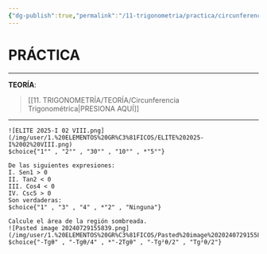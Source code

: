 ```yaml
---
{"dg-publish":true,"permalink":"/11-trigonometria/practica/circunferencia-trigonometrica/","tags":["Trigonometría","Práctica"]}
---
```


# PRÁCTICA
---
**TEORÍA**:
>[[11. TRIGONOMETRÍA/TEORÍA/Circunferencia Trigonométrica\|PRESIONA AQUÍ]]

---

```exercise
![ELITE 2025-I 02 VIII.png](/img/user/1.%20ELEMENTOS%20GR%C3%81FICOS/ELITE%202025-I%2002%20VIII.png)
$choice{"1°" , "2°" , "30°" , "10°" , *"5°"}
```

```exercise
De las siguientes expresiones:
I. Sen1 > 0
II. Tan2 < 0
III. Cos4 < 0
IV. Csc5 > 0
Son verdaderas:
$choice{"1" , "3" , "4" , *"2" , "Ninguna"}
```

```exercise
Calcule el área de la región sombreada.
![Pasted image 20240729155839.png](/img/user/1.%20ELEMENTOS%20GR%C3%81FICOS/Pasted%20image%2020240729155839.png)
$choice{"-Tgθ" , "-Tgθ/4" , *"-2Tgθ" , "-Tg²θ/2" , "Tg²θ/2"}
```


